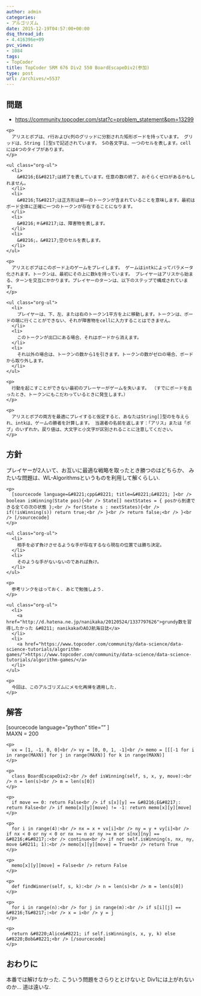 ```yaml
---
author: admin
categories:
- アルゴリズム
date: 2015-12-19T04:57:00+00:00
dsq_thread_id:
- 4.416396e+09
pvc_views:
- 1084
tags:
- TopCoder
title: TopCoder SRM 676 Div2 550 BoardEscapeDiv2(参加)
type: post
url: /archives/=5537
---
```


<div id="outline-container-orgheadline1" class="outline-2">
  <h2 id="orgheadline1">
    問題
  </h2>
  
  <div class="outline-text-2" id="text-orgheadline1">
    <ul class="org-ul">
      <li>
        <a href="https://community.topcoder.com/stat?c=problem_statement&pm=13299">https://community.topcoder.com/stat?c=problem_statement&pm=13299</a>
      </li>
    </ul>
    
    <p>
      アリスとボブは、r行およびc列のグリッドに分割された矩形ボードを持っています。 グリッドは、String []型sで記述されています。 Sの各文字は、一つのセルを表します。cellには4つのタイプがあります。
    </p>
    
    <ul class="org-ul">
      <li>
        &#8216;E&#8217;は終了を表しています。任意の数の終了、おそらくゼロがあるかもしれません。
      </li>
      <li>
        &#8216;T&#8217;は正方形は単一のトークンが含まれていることを意味します。最初はボード全体に正確に一つのトークンが存在することになります。
      </li>
      <li>
        &#8216;＃&#8217;は、障害物を表します。
      </li>
      <li>
        &#8216;。&#8217;空のセルを表します。
      </li>
    </ul>
    
    <p>
      アリスとボブはこのボード上のゲームをプレイします。 ゲームはintkによってパラメータ化されます。トークンは、最初にその上に数kを持っています。 プレイヤーはアリスから始まる、ターンを交互にかかります。プレイヤーのターンは、以下のステップで構成されています。
    </p>
    
    <ul class="org-ul">
      <li>
        プレイヤーは、下、左、または右のトークン1平方を上に移動します。トークンは、ボードの端に行くことができない、それが障害物をcellに入力することはできません。
      </li>
      <li>
        このトークンが出口にある場合、それはボードから消えます。
      </li>
      <li>
        それ以外の場合は、トークンの数から1を引きます。トークンの数がゼロの場合、ボードから取り外します。
      </li>
    </ul>
    
    <p>
      行動を起こすことができない最初のプレーヤーがゲームを失います。 （すでにボードを去ったとき、トークンにもこだわっているときに発生します。）
    </p>
    
    <p>
      アリスとボブの両方を最適にプレイすると仮定すると、あなたはString[]型のを与えられ、intkは、ゲームの勝者を計算します。 当選者の名前を返します：「アリス」または「ボブ」のいずれか。戻り値は、大文字と小文字が区別されることに注意してください。
    </p>
  </div>
</div>

<div id="outline-container-orgheadline2" class="outline-2">
  <h2 id="orgheadline2">
    方針
  </h2>
  
  <div class="outline-text-2" id="text-orgheadline2">
    <p>
      プレイヤーが2人いて、お互いに最適な戦略を取ったとき勝つのはどちらか、 みたいな問題は、WL-Algorithmsというものを利用して解くらしい.
    </p>
    
    <p>
      [sourcecode language=&#8221;cpp&#8221; title=&#8221;&#8221; ]<br /> boolean isWinning(State pos){<br /> State[] nextStates = { posから到達できる全ての次の状態 };<br /> for(State s : nextStates){<br /> if(!isWinning(s)) return true;<br /> }<br /> return false;<br /> }<br /> [/sourcecode]
    </p>
    
    <ul class="org-ul">
      <li>
        相手を必ず負けさせるような手が存在するなら現在の位置では勝ち決定。
      </li>
      <li>
        そのような手がないないのであれば負け。
      </li>
    </ul>
    
    <p>
      参考リンクをはっておく. あとで勉強しよう.
    </p>
    
    <ul class="org-ul">
      <li>
        <a href="http://d.hatena.ne.jp/nanikaka/20120524/1337797626">grundy数を習得したかった &#8211; nanikakaのAOJ航海日誌</a>
      </li>
      <li>
        <a href="https://www.topcoder.com/community/data-science/data-science-tutorials/algorithm-games/">https://www.topcoder.com/community/data-science/data-science-tutorials/algorithm-games/</a>
      </li>
    </ul>
    
    <p>
      今回は、このアルゴリズムにメモ化再帰を適用した.
    </p>
  </div>
</div>

<div id="outline-container-orgheadline3" class="outline-2">
  <h2 id="orgheadline3">
    解答
  </h2>
  
  <div class="outline-text-2" id="text-orgheadline3">
    [sourcecode language=&#8221;python&#8221; title=&#8221;&#8221; ]<br /> MAXN = 200</p> 
    
    <p>
      vx = [1, -1, 0, 0]<br /> vy = [0, 0, 1, -1]<br /> memo = [[[-1 for i in range(MAXN)] for j in range(MAXN)] for k in range(MAXN)]
    </p>
    
    <p>
      class BoardEscapeDiv2:<br /> def isWinning(self, s, x, y, move):<br /> n = len(s)<br /> m = len(s[0])
    </p>
    
    <p>
      if move == 0: return False<br /> if s[x][y] == &#8216;E&#8217;: return False<br /> if memo[x][y][move] != -1: return memo[x][y][move]
    </p>
    
    <p>
      for i in range(4):<br /> nx = x + vx[i]<br /> ny = y + vy[i]<br /> if nx < 0 or ny < 0 or nx >= n or ny >= m or s[nx][ny] == &#8216;#&#8217;:<br /> continue<br /> if not self.isWinning(s, nx, ny, move &#8211; 1):<br /> memo[x][y][move] = True<br /> return True
    </p>
    
    <p>
      memo[x][y][move] = False<br /> return False
    </p>
    
    <p>
      def findWinner(self, s, k):<br /> n = len(s)<br /> m = len(s[0])
    </p>
    
    <p>
      for i in range(n):<br /> for j in range(m):<br /> if s[i][j] == &#8216;T&#8217;:<br /> x = i<br /> y = j
    </p>
    
    <p>
      return &#8220;Alice&#8221; if self.isWinning(s, x, y, k) else &#8220;Bob&#8221;<br /> [/sourcecode]
    </p>
  </div>
</div>

<div id="outline-container-orgheadline4" class="outline-2">
  <h2 id="orgheadline4">
    おわりに
  </h2>
  
  <div class="outline-text-2" id="text-orgheadline4">
    <p>
      本番では解けなかった. こういう問題をさらりととけないと Div1には上がれないのか&#x2026; 道は遠いな.
    </p>
  </div>
</div>